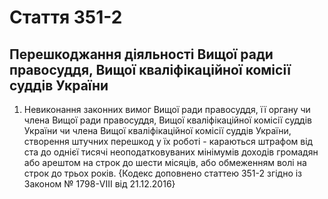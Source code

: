 Cтаття 351-2
====
Перешкоджання діяльності Вищої ради правосуддя, Вищої кваліфікаційної комісії суддів України
----
1. Невиконання законних вимог Вищої ради правосуддя, її органу чи члена Вищої ради правосуддя, Вищої кваліфікаційної комісії суддів України чи члена Вищої кваліфікаційної комісії суддів України, створення штучних перешкод у їх роботі -
караються штрафом від ста до однієї тисячі неоподатковуваних мінімумів доходів громадян або арештом на строк до шести місяців, або обмеженням волі на строк до трьох років.
{Кодекс доповнено статтею 351-2 згідно із Законом № 1798-VIII від 21.12.2016}
